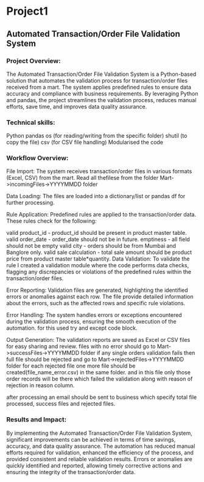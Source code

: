 # Project1
## Automated Transaction/Order File Validation System
### Project Overview:
The Automated Transaction/Order File Validation System is a Python-based solution that automates the validation process for transaction/order files received from a mart. The system applies predefined rules to ensure data accuracy and compliance with business requirements. By leveraging Python and pandas, the project streamlines the validation process, reduces manual efforts, save time, and improves data quality assurance.

### Technical skills:
Python
pandas
os (for reading/writing from the specific folder)
shutil (to copy the file)
csv (for CSV file handling)
Modularised the code
### Workflow Overview:
File Import: The system receives transaction/order files in various formats (Excel, CSV) from the mart. Read all thefilese from the folder Mart->incomingFiles->YYYYMMDD folder

Data Loading: The files are loaded into a dictionary/list or pandas df for further processing.

Rule Application: Predefined rules are applied to the transaction/order data. These rules check for the following:

valid product_id - product_id should be present in product master table.
valid order_date - order_date should not be in future.
emptiness - all field should not be empty
valid city - orders should be from Mumbai and Banglore only.
valid sale calculation - total sale amount should be product price from product master table*quantity.
Data Validation: To validate the rule I created a validation module where the code performs data checks, flagging any discrepancies or violations of the predefined rules within the transaction/order files.

Error Reporting: Validation files are generated, highlighting the identified errors or anomalies against each row. The file provide detailed information about the errors, such as the affected rows and specific rule violations.

Error Handling: The system handles errors or exceptions encountered during the validation process, ensuring the smooth execution of the automation. for this used try and except code block.

Output Generation: The validation reports are saved as Excel or CSV files for easy sharing and review. files with no error should go to Mart->successFiles->YYYYMMDD folder if any single orders validation fails then full file should be rejected and go to Mart->rejectedFiles->YYYYMMDD folder for each rejected file one more file should be created(file_name_error.csv) in the same folder. and in this file only those order records will be there which failed the validation along with reason of rejection in reason column.

after processing an email should be sent to business which specify total file processed, success files and rejected files.

### Results and Impact:
By implementing the Automated Transaction/Order File Validation System, significant improvements can be achieved in terms of time savings, accuracy, and data quality assurance. The automation has reduced manual efforts required for validation, enhanced the efficiency of the process, and provided consistent and reliable validation results. Errors or anomalies are quickly identified and reported, allowing timely corrective actions and ensuring the integrity of the transaction/order data.
